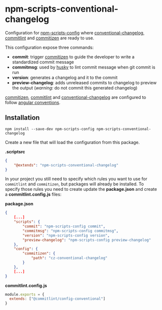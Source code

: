 # npm-scripts-conventional-changelog
Configuration for [npm-scripts-config](https://www.npmjs.com/package/npm-scripts-config) where [conventional-changelog](https://www.npmjs.com/package/conventional-changelog), [commitlint](https://www.npmjs.com/package/commitlint) and [commitizen](https://www.npmjs.com/package/commitizen) are ready to use.

This configuration expose three commands:

- **commit**: trigger [commitizen](https://www.npmjs.com/package/commitizen) to guide the developer to write a standardized commit message
- **commitmsg**: used by [husky](https://www.npmjs.com/package/husky) to lint commit message when git commit is run
- **version**: generates a changelog and it to the commit
- **preview-changelog**: adds unreleased commits to changelog to preview the output (*warning:* do not commit this generated changelog)

[commitizen](https://www.npmjs.com/package/commitizen), [commitlint](https://www.npmjs.com/package/commitlint) and [conventional-changelog](https://www.npmjs.com/package/conventional-changelog) are configured to follow [angular conventions](https://github.com/angular/angular/blob/master/CONTRIBUTING.md#commit).

## Installation

```shell
npm install --save-dev npm-scripts-config npm-scripts-conventional-changelog
```

Create a new file that will load the configuration from this package.

**.scriptsrc**
```json
{
    "@extends": "npm-scripts-conventional-changelog"
}
```

In your project you still need to specify which rules you want to use for `commitlint` and `commitizen`, but packages will already be installed. To specify those rules you need to create update the **package.json** and create a **commitlint.config.js** files:

**package.json**

```json
{
    [...]
    "scripts": {
        "commit": "npm-scripts-config commit",
        "commitmsg": "npm-scripts-config commitmsg",
        "version": "npm-scripts-config version",
        "preview-changelog": "npm-scripts-config preview-changelog"
    },
    "config": {
        "commitizen": {
            "path": "cz-conventional-changelog"
        }
    },
    [...]
}
```

**commitlint.config.js**

```javascript
module.exports = {
  extends: ["@commitlint/config-conventional"]
}
```
